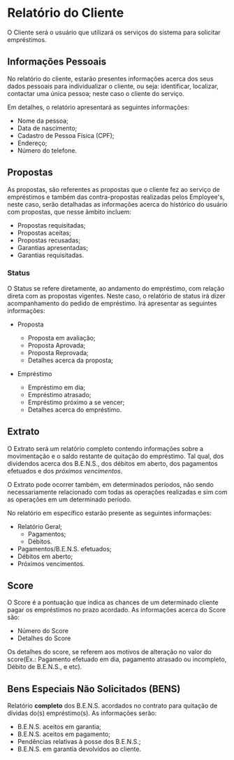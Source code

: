 # Relatório do Cliente

O Cliente será o usuário que utilizará os serviços do sistema para solicitar empréstimos.

## Informações Pessoais

No relatório do cliente, estarão presentes informações acerca dos seus dados pessoais para individualizar o cliente, ou seja: identificar, localizar, contactar uma única pessoa; neste caso o cliente do serviço.

Em detalhes, o relatório apresentará as seguintes informações:

- Nome da pessoa;
- Data de nascimento;
- Cadastro de Pessoa Física (CPF);
- Endereço;
- Número do telefone.

## Propostas

As propostas, são referentes as propostas que o cliente fez ao serviço de empréstimos e também das contra-propostas realizadas pelos Employee's, neste caso, serão detalhadas as informações acerca do histórico do usuário com propostas, que nesse âmbito incluem:

- Propostas requisitadas;
- Propostas aceitas;
- Propostas recusadas;
- Garantias apresentadas;
- Garantias requisitadas.

### Status

O Status se refere diretamente, ao andamento do empréstimo, com relação direta com as propostas vigentes. Neste caso, o relatório de status irá dizer acompanhamento do pedido de empréstimo. Irá apresentar as seguintes informações:

- Proposta
  - Proposta em avaliação;
  - Proposta Aprovada;
  - Proposta Reprovada;
  - Detalhes acerca da proposta;
  
- Empréstimo
  - Empréstimo em dia;
  - Empréstimo atrasado;
  - Empréstimo próximo a se vencer;
  - Detalhes acerca do empréstimo.

## Extrato

O Extrato será um relatório completo contendo informações sobre a movimentação e o saldo restante de quitação do empréstimo. Tal qual, dos dividendos acerca dos B.E.N.S., dos débitos em aberto, dos pagamentos efetuados e dos _próximos vencimentos_.

O Extrato pode ocorrer também, em determinados períodos, não sendo necessariamente relacionado com todas as operações realizadas e sim com as operações em um determinado período.

No relatório em específico estarão presente as seguintes informações:

- Relatório Geral;
  - Pagamentos;
  - Débitos.
- Pagamentos/B.E.N.S. efetuados;
- Débitos em aberto;
- Próximos vencimentos.

## Score

O Score é a pontuação que indica as chances de um determinado cliente pagar os empréstimos no prazo acordado. As informações acerca do Score são:

- Número do Score
- Detalhes do Score

Os detalhes do score, se referem aos motivos de alteração no valor do score(Ex.: Pagamento efetuado em dia, pagamento atrasado ou incompleto, Débito de B.E.N.S., e etc).

## Bens Especiais Não Solicitados (BENS)

Relatório **completo** dos B.E.N.S. acordados no contrato para quitação de dívidas do(s) empréstimo(s). As informações serão:

- B.E.N.S. aceitos em garantia;
- B.E.N.S. aceitos em pagamento;
- Pendências relativas à posse dos B.E.N.S.;
- B.E.N.S. em garantia devolvidos ao cliente.
